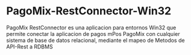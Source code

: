 # PagoMix-RestConnector-Win32

PagoMix RestConnector es una aplicacion para entornos Win32 que permite conectar la aplicacion de pagos mPos PagoMix con cualquier sistema de base de datos relacional, mediante el mapeo de Metodos de API-Rest a RDBMS
